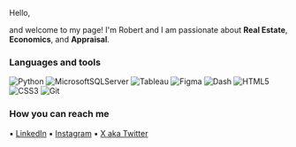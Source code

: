 Hello, 

and welcome to my page! I'm Robert and I am passionate about <b>Real Estate</b>, <b>Economics</b>, and <b>Appraisal</b>.

### Languages and tools

![Python](https://img.shields.io/badge/python-000000?style=for-the-badge&logo=python&logoColor=white) 
![MicrosoftSQLServer](https://img.shields.io/badge/Microsoft%20SQL%20Server-008499?style=for-the-badge&logo=microsoft%20sql%20server&logoColor=white)
![Tableau](https://img.shields.io/badge/Tableau-9a1018?style=for-the-badge&logo=Tableau&logoColor=white) 
![Figma](https://img.shields.io/badge/figma-%23c2a444.svg?style=for-the-badge&logo=figma&logoColor=white)
![Dash](https://img.shields.io/badge/dash-008499?style=for-the-badge&logo=dash&logoColor=white)
![HTML5](https://img.shields.io/badge/html5-%239a1018.svg?style=for-the-badge&logo=html5&logoColor=white)
![CSS3](https://img.shields.io/badge/css3-%2300447c.svg?style=for-the-badge&logo=css3&logoColor=white) 
![Git](https://img.shields.io/badge/git-%2300447c.svg?style=for-the-badge&logo=git&logoColor=white)


### How you can reach me

:black_small_square: [LinkedIn](https://www.linkedin.com/in/robertenewland/)
:black_small_square: [Instagram](https://www.instagram.com/mrrobertnewland)
:black_small_square: [X aka Twitter](https://twitter.com/mrrobertnewland/)

